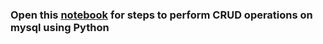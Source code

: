 ### Open this [notebook](https://github.com/prakhyatkarri/mysql-python/blob/main/crud-on-mysql-with-python.ipynb) for steps to perform CRUD operations on mysql using Python
